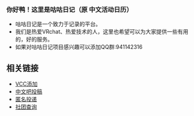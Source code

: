 ### 你好鸭！这里是咕咕日记（原 中文活动日历）
- 咕咕日记是一个致力于记录的平台。
- 我们是热爱VRchat、热爱技术的人，这里也希望可以为大家提供一些有用的，好的服务。
- 如果对咕咕日记项目感兴趣可以添加QQ群:941142316

## 相关链接
- [VCC添加](https://mmyo456.github.io/events-calendar/)
- [中文吧投稿](https://rlvrc.cn/admin/v1/rlvrc_pages_chinese_bar_picture_add.php)
- [匿名投递](https://rlvrc.cn/api/submit.html)
- [社团查询](https://rlvrc.cn/shetuan)
